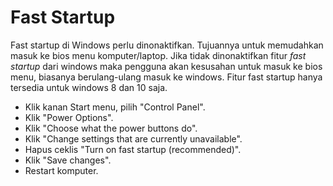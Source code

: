 # Fast Startup

Fast startup di Windows perlu dinonaktifkan. Tujuannya untuk memudahkan masuk ke bios menu komputer/laptop. Jika tidak dinonaktifkan fitur _fast startup_ dari windows maka pengguna akan kesusahan untuk masuk ke bios menu, biasanya berulang-ulang masuk ke windows. Fitur fast startup hanya tersedia untuk windows 8 dan 10 saja.

- Klik kanan Start menu, pilih "Control Panel".
- Klik "Power Options".
- Klik "Choose what the power buttons do".
- Klik "Change settings that are currently unavailable".
- Hapus ceklis "Turn on fast startup (recommended)".
- Klik "Save changes".
- Restart komputer.
